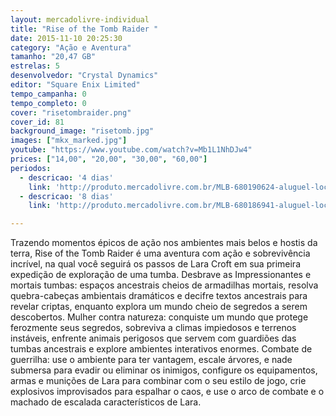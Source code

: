 ```yaml
---
layout: mercadolivre-individual
title: "Rise of the Tomb Raider "
date: 2015-11-10 20:25:30
category: "Ação e Aventura"
tamanho: "20,47 GB"
estrelas: 5
desenvolvedor: "Crystal Dynamics"
editor: "Square Enix Limited"
tempo_campanha: 0
tempo_completo: 0
cover: "risetombraider.png"
cover_id: 81
background_image: "risetomb.jpg"
images: ["mkx_marked.jpg"]
youtube: "https://www.youtube.com/watch?v=Mb1L1NhDJw4"
prices: ["14,00", "20,00", "30,00", "60,00"]
periodos:
  - descricao: '4 dias'
    link: 'http://produto.mercadolivre.com.br/MLB-680190624-aluguel-locaco-de-jogos-xbox-one-midia-digital-_JM'
  - descricao: '8 dias'
    link: 'http://produto.mercadolivre.com.br/MLB-680186941-aluguel-locaco-de-jogos-xbox-one-midia-digital-_JM'

---
```


Trazendo momentos épicos de ação nos ambientes mais belos e hostis da terra, Rise of the Tomb Raider é uma aventura com ação e sobrevivência incrível, na qual você seguirá os passos de Lara Croft em sua primeira expedição de exploração de uma tumba. Desbrave as Impressionantes e mortais tumbas: espaços ancestrais cheios de armadilhas mortais, resolva quebra-cabeças ambientais dramáticos e decifre textos ancestrais para revelar criptas, enquanto explora um mundo cheio de segredos a serem descobertos. Mulher contra natureza: conquiste um mundo que protege ferozmente seus segredos, sobreviva a climas impiedosos e terrenos instáveis, enfrente animais perigosos que servem com guardiões das tumbas ancestrais e explore ambientes interativos enormes. Combate de guerrilha: use o ambiente para ter vantagem, escale árvores, e nade submersa para evadir ou eliminar os inimigos, configure os equipamentos, armas e munições de Lara para combinar com o seu estilo de jogo, crie explosivos improvisados para espalhar o caos, e use o arco de combate e o machado de escalada característicos de Lara.
